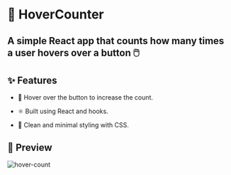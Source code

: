 # 🚀 HoverCounter

## A simple React app that counts how many times a user hovers over a button 🖱️

## ✨ Features

- 🎯 Hover over the button to increase the count.
  
- ⚛️ Built using React and hooks.
  
- 🎨 Clean and minimal styling with CSS.

## 📸 Preview

![hover-count](https://github.com/user-attachments/assets/54a09db7-3261-4dbb-b15a-d20ea9795ef5)
